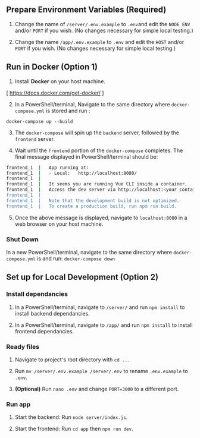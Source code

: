 ## Prepare Environment Variables (Required)

1. Change the name of `/server/.env.example` to `.env`and edit the `NODE_ENV` and/or `PORT` if you wish. (No changes necessary for simple local testing.)

1. Change the name `/app/.env.example` to `.env` and edit the `HOST` and/or `PORT` if you wish. (No changes necessary for simple local testing.)

## Run in Docker (Option 1)

1. Install **Docker** on your host machine.

[ https://docs.docker.com/get-docker/ ]

2. In a PowerShell/terminal, Navigate to the same directory where `docker-compose.yml` is stored and run :

`docker-compose up --build`

3. The `docker-compose` will spin up the `backend` server, followed by the `frontend` server.

4. Wait until the `frontend` portion of the `docker-compose` completes. The final message displayed in PowerShell/terminal should be:

```bash
frontend_1  |   App running at:
frontend_1  |   - Local:   http://localhost:8080/
frontend_1  |
frontend_1  |   It seems you are running Vue CLI inside a container.
frontend_1  |   Access the dev server via http://localhost:<your container's external mapped port>/
frontend_1  |
frontend_1  |   Note that the development build is not optimized.
frontend_1  |   To create a production build, run npm run build.
```

5. Once the above message is displayed, navigate to `localhost:8080` in a web browser on your host machine.

### Shut Down
In a new PowerShell/terminal, navigate to the same directory where `docker-compose.yml` is and run:
`docker-compose down`

## Set up for Local Development (Option 2)

### Install dependancies

1. In a PowerShell/terminal, navigate to `/server/` and run `npm install` to install backend dependancies.

1. In a PowerShell/terminal, navigate to `/app/` and run `npm install` to install frontend dependancies.

### Ready files

1. Navigate to project's root directory with `cd ..`.

1. Run `mv /server/.env.example /server/.env` to rename `.env.example` to `.env`.

1. **(Optional)** Run `nano .env` and change `PORT=3000` to a different port.

### Run app

1. Start the backend: Run `node server/index.js`.

1. Start the frontend: Run `cd app` then `npm run dev`.
